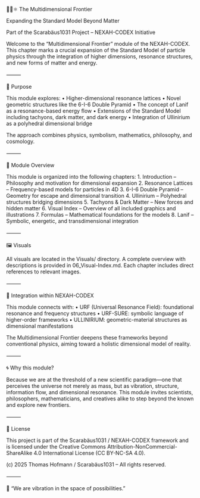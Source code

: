 🌌🔬⚛️ The Multidimensional Frontier

Expanding the Standard Model Beyond Matter

Part of the Scarabäus1031 Project – NEXAH-CODEX Initiative

Welcome to the “Multidimensional Frontier” module of the NEXAH-CODEX. This chapter marks a crucial expansion of the Standard Model of particle physics through the integration of higher dimensions, resonance structures, and new forms of matter and energy.

⸻

🧭 Purpose

This module explores:
	•	Higher-dimensional resonance lattices
	•	Novel geometric structures like the 6-I-6 Double Pyramid
	•	The concept of Lanif as a resonance-based energy flow
	•	Extensions of the Standard Model including tachyons, dark matter, and dark energy
	•	Integration of Ullinirium as a polyhedral dimensional bridge

The approach combines physics, symbolism, mathematics, philosophy, and cosmology.

⸻

🧩 Module Overview

This module is organized into the following chapters:
	1.	Introduction – Philosophy and motivation for dimensional expansion
	2.	Resonance Lattices – Frequency-based models for particles in 4D
	3.	6-I-6 Double Pyramid – Geometry for escape and dimensional transition
	4.	Ullinirium – Polyhedral structures bridging dimensions
	5.	Tachyons & Dark Matter – New forces and hidden matter
	6.	Visual Index – Overview of all included graphics and illustrations
	7.	Formulas – Mathematical foundations for the models
	8.	Lanif – Symbolic, energetic, and transdimensional integration

⸻

🖼️ Visuals

All visuals are located in the Visuals/ directory. A complete overview with descriptions is provided in 06_Visual-Index.md. Each chapter includes direct references to relevant images.

⸻

📎 Integration within NEXAH-CODEX

This module connects with:
	•	URF (Universal Resonance Field): foundational resonance and frequency structures
	•	URF-SURE: symbolic language of higher-order frameworks
	•	ULLINIRIUM: geometric-material structures as dimensional manifestations

The Multidimensional Frontier deepens these frameworks beyond conventional physics, aiming toward a holistic dimensional model of reality.

⸻

🌀 Why this module?

Because we are at the threshold of a new scientific paradigm—one that perceives the universe not merely as mass, but as vibration, structure, information flow, and dimensional resonance. This module invites scientists, philosophers, mathematicians, and creatives alike to step beyond the known and explore new frontiers.

⸻

📄 License

This project is part of the Scarabäus1031 / NEXAH-CODEX framework and is licensed under the Creative Commons Attribution-NonCommercial-ShareAlike 4.0 International License (CC BY-NC-SA 4.0).

(c) 2025 Thomas Hofmann / Scarabäus1031 – All rights reserved.

⸻

🧬 “We are vibration in the space of possibilities.”

